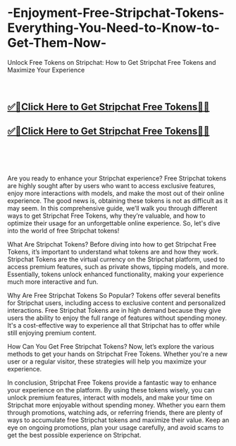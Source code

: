 # -Enjoyment-Free-Stripchat-Tokens-Everything-You-Need-to-Know-to-Get-Them-Now-


Unlock Free Tokens on Stripchat: How to Get Stripchat Free Tokens and Maximize Your Experience
<br><br><br>
<b><h2><a href="https://usgrabber.com/stripchat-free-tokens/">✅🎯Click Here to Get Stripchat Free Tokens🎯✅</a>

</h2></b>

<b><h2><a href="https://usgrabber.com/stripchat-free-tokens/">✅🎯Click Here to Get Stripchat Free Tokens🎯✅</a>

</h2></b> <br><br><br>

Are you ready to enhance your Stripchat experience? Free Stripchat tokens are highly sought after by users who want to access exclusive features, enjoy more interactions with models, and make the most out of their online experience. The good news is, obtaining these tokens is not as difficult as it may seem. In this comprehensive guide, we’ll walk you through different ways to get Stripchat Free Tokens, why they’re valuable, and how to optimize their usage for an unforgettable online experience. So, let's dive into the world of free Stripchat tokens!

What Are Stripchat Tokens?
Before diving into how to get Stripchat Free Tokens, it’s important to understand what tokens are and how they work. Stripchat Tokens are the virtual currency on the Stripchat platform, used to access premium features, such as private shows, tipping models, and more. Essentially, tokens unlock enhanced functionality, making your experience much more interactive and fun.

Why Are Free Stripchat Tokens So Popular?
Tokens offer several benefits for Stripchat users, including access to exclusive content and personalized interactions. Free Stripchat Tokens are in high demand because they give users the ability to enjoy the full range of features without spending money. It's a cost-effective way to experience all that Stripchat has to offer while still enjoying premium content.

How Can You Get Free Stripchat Tokens?
Now, let’s explore the various methods to get your hands on Stripchat Free Tokens. Whether you're a new user or a regular visitor, these strategies will help you maximize your experience.

In conclusion, Stripchat Free Tokens provide a fantastic way to enhance your experience on the platform. By using these tokens wisely, you can unlock premium features, interact with models, and make your time on Stripchat more enjoyable without spending money. Whether you earn them through promotions, watching ads, or referring friends, there are plenty of ways to accumulate free Stripchat tokens and maximize their value. Keep an eye on ongoing promotions, plan your usage carefully, and avoid scams to get the best possible experience on Stripchat.

